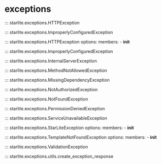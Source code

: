 # exceptions

::: starlite.exceptions.HTTPException

::: starlite.exceptions.ImproperlyConfiguredException

::: starlite.exceptions.HTTPException
    options:
        members:
            - __init__

::: starlite.exceptions.ImproperlyConfiguredException

::: starlite.exceptions.InternalServerException

::: starlite.exceptions.MethodNotAllowedException

::: starlite.exceptions.MissingDependencyException

::: starlite.exceptions.NotAuthorizedException

::: starlite.exceptions.NotFoundException

::: starlite.exceptions.PermissionDeniedException

::: starlite.exceptions.ServiceUnavailableException

::: starlite.exceptions.StarLiteException
    options:
        members:
            - __init__

::: starlite.exceptions.TemplateNotFoundException
    options:
        members:
            - __init__

::: starlite.exceptions.ValidationException

::: starlite.exceptions.utils.create_exception_response
